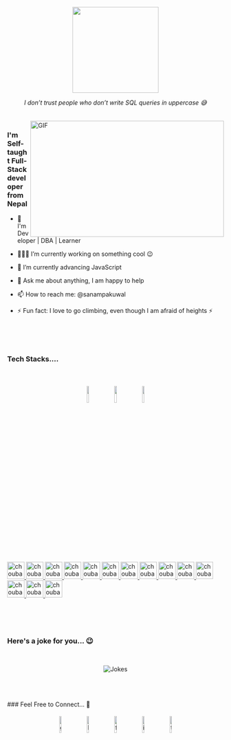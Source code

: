 <p align="center">
  <img src="https://github.com/sanamhub/sanamhub/blob/main/assets/img/dev.svg" height="200"/>
</p>

<div align="center">
   <i>I don’t trust people who don’t write SQL queries in uppercase 😅</i>
  </div>
  
  <br>
  <br>
  
<img align="right" height="270px" width="450px" alt="GIF" src="https://media.giphy.com/media/ko7twHhomhk8E/giphy.gif" />

<p align="center">
  <h3> I'm Self-taught Full-Stack developer from Nepal</h3>
</p>

- 🚀 I'm Developer | DBA | Learner
- 👨🏽‍💻 I’m currently working on something cool 😉
- 🌱 I’m currently advancing JavaScript
- 💬 Ask me about anything, I am happy to help
- 📫 How to reach me: @sanampakuwal
- ⚡ Fun fact: I love to go climbing, even though I am afraid of heights ⚡

  </br>
  </br>
  </br>

### Tech Stacks....

</br>

<p align="center">
    <!-- HTML -->
	<img width="10%" style="padding:5px" src="https://devstickers.com/assets/img/pro/p3jo.png"/>
    <!-- CSS -->
	<img width="10%" style="padding:5px" src="https://devstickers.com/assets/img/pro/8pnd.png"/>
    <!-- JavaScript -->
	<img width="10%" style="padding:5px" src="https://img.icons8.com/color/144/000000/javascript.png"/>
</p>

<p float="left">
 <a href="https://www.java.com/">
<img alt="choubari" src="https://devstickers.com/assets/img/pro/7kaq.png" width="40">
 </a>
 <a href="https://www.android.com/">
<img alt="choubari" src="https://devstickers.com/assets/img/pro/zl8i.png" width="40">
 </a>
 <a href="https://www.python.org/">
<img alt="choubari" src="https://devstickers.com/assets/img/pro/p3jo.png" width="40">
 </a>
 <a href="https://en.wikipedia.org/wiki/HTML">
<img alt="choubari" src="https://devstickers.com/assets/img/pro/iqm9.png" width="40">
 </a>
 <a href="https://en.wikipedia.org/wiki/CCS3">
<img alt="choubari" src="https://devstickers.com/assets/img/pro/8pnd.png" width="40">
  </a>
 <a href="https://en.wikipedia.org/wiki/JavaScript">
<img alt="choubari" src="https://devstickers.com/assets/img/pro/i4eg.png" width="40">
  </a>
 <a href="https://reactjs.org/">
<img alt="choubari" src="https://devstickers.com/assets/img/pro/z392.png" width="40">
  </a>
 <a href="https://nodejs.org/en/">
<img alt="choubari" src="https://devstickers.com/assets/img/pro/iuw5.png" width="40">
  </a>
 <a href="https://dart.dev/">
<img alt="choubari" src="https://devstickers.com/assets/img/pro/rvwm.png" width="40">
  </a>
 <a href="https://kotlinlang.org/">
<img alt="choubari" src="https://devstickers.com/assets/img/pro/g2sh.png" width="40">
  </a>
 <a href="https://git-scm.com/">
<img alt="choubari" src="https://devstickers.com/assets/img/pro/apiv.png" width="40">
  </a>
 <a href="https://code.visualstudio.com/">
<img alt="choubari" src="https://devstickers.com/assets/img/pro/saxu.png" width="40">
  </a>
<a href="https://www.adobe.com/products/photoshop.html">
<img alt="choubari" src="https://devstickers.com/assets/img/pro/k176.png" width="40">
  </a>
 <a href="https://www.adobe.com/products/illustrator.html">
<img alt="choubari" src="https://devstickers.com/assets/img/pro/y4b0.png" width="40">
  </a>
</p>
</br>
</br>
</br>

### Here's a joke for you... 😉

</br>

<p align="center">
<img src="https://readme-jokes.vercel.app/api" alt="Jokes" />
</p>
</br>
</br>
</br>
### Feel Free to Connect... 🤝
</br>

<p align="center">
	<a href="https://github.com/sanamhub"><img alt="github" width="10%" style="padding:5px" src="https://img.icons8.com/clouds/100/000000/github.png"/></a>
	<a href="https://www.linkedin.com/in/sanampakuwal"><img alt="linkedin" width="10%" style="padding:5px" src="https://img.icons8.com/clouds/100/000000/linkedin.png"/></a>
	<a href="https://www.facebook.com/mrsanampakuwal"><img alt="facebook" width="10%" style="padding:5px" src="https://img.icons8.com/clouds/100/000000/facebook-new.png"/></a>
	<a href="https://www.instagram.com/sanampakuwal"><img alt="instagram" width="10%" style="padding:5px" src="https://img.icons8.com/clouds/100/000000/instagram.png"/></a>
	<a href="https://twitter.com/sanampakuwal"><img alt="twitter" width="10%" style="padding:5px" src="https://img.icons8.com/clouds/100/000000/twitter.png"/></a>
</p>
